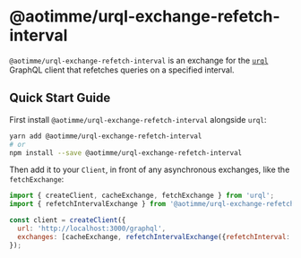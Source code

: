 # @aotimme/urql-exchange-refetch-interval

`@aotimme/urql-exchange-refetch-interval` is an exchange for the [`urql`](https://formidable.com/open-source/urql/) GraphQL client that refetches queries on a specified interval.

## Quick Start Guide

First install `@aotimme/urql-exchange-refetch-interval` alongside `urql`:

```sh
yarn add @aotimme/urql-exchange-refetch-interval
# or
npm install --save @aotimme/urql-exchange-refetch-interval
```

Then add it to your `Client`, in front of any asynchronous exchanges, like the `fetchExchange`:

```js
import { createClient, cacheExchange, fetchExchange } from 'urql';
import { refetchIntervalExchange } from '@aotimme/urql-exchange-refetch-interval';

const client = createClient({
  url: 'http://localhost:3000/graphql',
  exchanges: [cacheExchange, refetchIntervalExchange({refetchInterval: 30000}), fetchExchange],
});
```